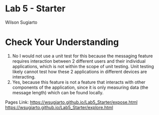 # Lab 5 - Starter
Wilson Sugiarto
# Check Your Understanding  
1. No I would not use a unit test for this because the messaging feature requires interaction between 2 different users and their individual applications, which is not within the scope of unit testing. Unit testing likely cannot test how these 2 applications in different devices are interacting.
2. Yes, because this feature is not a feature that interacts with other components of the application, since it is only measuring data (the message length) which can be found locally. 

Pages Link:
https://wsugiarto.github.io/Lab5_Starter/expose.html
https://wsugiarto.github.io/Lab5_Starter/explore.html
